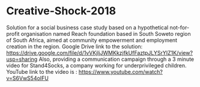 # Creative-Shock-2018
Solution for a social business case study based on a hypothetical not-for-profit organisation named Reach foundation based in South Soweto region of South Africa, aimed at community empowerment and employment creation in the region. 
Google Drive link to the solution: https://drive.google.com/file/d/1vVKjljJWMKkzjfkUfFaztpJLYSrYIZ1K/view?usp=sharing
Also, providing a communication campaign through a 3 minute video for Stand4Socks, a company working for underprivileged children. YouTube link to the video is : https://www.youtube.com/watch?v=S6VwS54oIFU
